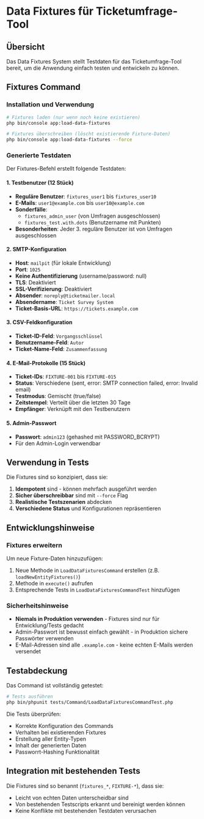 # Data Fixtures für Ticketumfrage-Tool

## Übersicht

Das Data Fixtures System stellt Testdaten für das Ticketumfrage-Tool bereit, um die Anwendung einfach testen und entwickeln zu können.

## Fixtures Command

### Installation und Verwendung

```bash
# Fixtures laden (nur wenn noch keine existieren)
php bin/console app:load-data-fixtures

# Fixtures überschreiben (löscht existierende Fixture-Daten)
php bin/console app:load-data-fixtures --force
```

### Generierte Testdaten

Der Fixtures-Befehl erstellt folgende Testdaten:

#### 1. Testbenutzer (12 Stück)
- **Reguläre Benutzer**: `fixtures_user1` bis `fixtures_user10`
- **E-Mails**: `user1@example.com` bis `user10@example.com`
- **Sonderfälle**: 
  - `fixtures_admin_user` (von Umfragen ausgeschlossen)
  - `fixtures_test.with.dots` (Benutzername mit Punkten)
- **Besonderheiten**: Jeder 3. reguläre Benutzer ist von Umfragen ausgeschlossen

#### 2. SMTP-Konfiguration
- **Host**: `mailpit` (für lokale Entwicklung)
- **Port**: `1025`
- **Keine Authentifizierung** (username/password: null)
- **TLS**: Deaktiviert
- **SSL-Verifizierung**: Deaktiviert
- **Absender**: `noreply@ticketmailer.local`
- **Absendername**: `Ticket Survey System`
- **Ticket-Basis-URL**: `https://tickets.example.com`

#### 3. CSV-Feldkonfiguration
- **Ticket-ID-Feld**: `Vorgangsschlüssel`
- **Benutzername-Feld**: `Autor`
- **Ticket-Name-Feld**: `Zusammenfassung`

#### 4. E-Mail-Protokolle (15 Stück)
- **Ticket-IDs**: `FIXTURE-001` bis `FIXTURE-015`
- **Status**: Verschiedene (sent, error: SMTP connection failed, error: Invalid email)
- **Testmodus**: Gemischt (true/false)
- **Zeitstempel**: Verteilt über die letzten 30 Tage
- **Empfänger**: Verknüpft mit den Testbenutzern

#### 5. Admin-Passwort
- **Passwort**: `admin123` (gehashed mit PASSWORD_BCRYPT)
- Für den Admin-Login verwendbar

## Verwendung in Tests

Die Fixtures sind so konzipiert, dass sie:

1. **Idempotent** sind - können mehrfach ausgeführt werden
2. **Sicher überschreibbar** sind mit `--force` Flag
3. **Realistische Testszenarien** abdecken
4. **Verschiedene Status** und Konfigurationen repräsentieren

## Entwicklungshinweise

### Fixtures erweitern

Um neue Fixture-Daten hinzuzufügen:

1. Neue Methode in `LoadDataFixturesCommand` erstellen (z.B. `loadNewEntityFixtures()`)
2. Methode in `execute()` aufrufen
3. Entsprechende Tests in `LoadDataFixturesCommandTest` hinzufügen

### Sicherheitshinweise

- **Niemals in Produktion verwenden** - Fixtures sind nur für Entwicklung/Tests gedacht
- Admin-Passwort ist bewusst einfach gewählt - in Produktion sichere Passwörter verwenden
- E-Mail-Adressen sind alle `.example.com` - keine echten E-Mails werden versendet

## Testabdeckung

Das Command ist vollständig getestet:

```bash
# Tests ausführen
php bin/phpunit tests/Command/LoadDataFixturesCommandTest.php
```

Die Tests überprüfen:
- Korrekte Konfiguration des Commands
- Verhalten bei existierenden Fixtures
- Erstellung aller Entity-Typen
- Inhalt der generierten Daten
- Passworrt-Hashing Funktionalität

## Integration mit bestehenden Tests

Die Fixtures sind so benannt (`fixtures_*`, `FIXTURE-*`), dass sie:
- Leicht von echten Daten unterscheidbar sind
- Von bestehenden Testscripts erkannt und bereinigt werden können
- Keine Konflikte mit bestehenden Testdaten verursachen